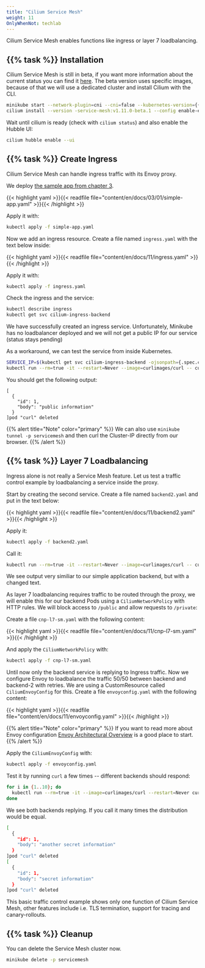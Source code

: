 ```yaml
---
title: "Cilium Service Mesh"
weight: 11
OnlyWhenNot: techlab
---
```

Cilium Service Mesh enables functions like ingress or layer 7 loadbalancing.


## {{% task %}} Installation

Cilium Service Mesh is still in beta, if you want more information about the current status you can find it [here](https://github.com/cilium/cilium-service-mesh-beta). The beta version uses specific images, because of that we will use a dedicated cluster and install Cilium with the CLI.


```bash
minikube start --network-plugin=cni --cni=false --kubernetes-version={{% param "kubernetesVersion" %}} -p servicemesh
cilium install --version -service-mesh:v1.11.0-beta.1 --config enable-envoy-config=true --kube-proxy-replacement=probe
```

Wait until cilium is ready (check with `cilium status`) and also enable the Hubble UI:

```bash
cilium hubble enable --ui 
```


## {{% task %}} Create Ingress

Cilium Service Mesh can handle ingress traffic with its Envoy proxy.


We deploy [the sample app from chapter 3](https://cilium-basics-pr-109.training.acend.ch/docs/03/01/#task-311-install-the-hubble-cli).


{{< highlight yaml >}}{{< readfile file="content/en/docs/03/01/simple-app.yaml" >}}{{< /highlight >}}

Apply it with:

```bash
kubectl apply -f simple-app.yaml
```

Now we add an ingress resource. Create a file named `ingress.yaml` with the text below inside:

{{< highlight yaml >}}{{< readfile file="content/en/docs/11/ingress.yaml" >}}{{< /highlight >}}

Apply it with:

```bash
kubectl apply -f ingress.yaml
```

Check the ingress and the service:

```bash
kubectl describe ingress
kubectl get svc cilium-ingress-backend
```
We have successfully created an ingress service. Unfortunately, Minikube has no loadbalancer deployed and we will not get a public IP for our service (status stays pending)

As a workaround, we can test the service from inside Kubernetes.

```bash
SERVICE_IP=$(kubectl get svc cilium-ingress-backend -ojsonpath={.spec.clusterIP})
kubectl run --rm=true -it --restart=Never --image=curlimages/curl -- curl http://${SERVICE_IP}/public
```

You should get the following output:

```
[
  {
    "id": 1,
    "body": "public information"
  }
]pod "curl" deleted
```
{{% alert title="Note" color="primary" %}}
We can also use `minikube tunnel -p servicemesh` and then curl the Cluster-IP directly from our browser.
{{% /alert %}}


## {{% task %}} Layer 7 Loadbalancing

Ingress alone is not really a Service Mesh feature. Let us test a traffic control example by loadbalancing a service inside the proxy.

Start by creating the second service. Create a file named `backend2.yaml` and put in the text below:

{{< highlight yaml >}}{{< readfile file="content/en/docs/11/backend2.yaml" >}}{{< /highlight >}}

Apply it:
```bash
kubectl apply -f backend2.yaml
```

Call it:
```bash
kubectl run --rm=true -it --restart=Never --image=curlimages/curl -- curl --connect-timeout 3 http://backend-2:8080/public
```

We see output very similiar to our simple application backend, but with a changed text.

As layer 7 loadbalancing requires traffic to be routed through the proxy, we will enable this for our backend Pods using a `CiliumNetworkPolicy` with HTTP rules. We will block access to `/public` and allow requests to `/private`:

Create a file `cnp-l7-sm.yaml` with the following content:

{{< highlight yaml >}}{{< readfile file="content/en/docs/11/cnp-l7-sm.yaml" >}}{{< /highlight >}}

And apply the `CiliumNetworkPolicy` with:

```bash
kubectl apply -f cnp-l7-sm.yaml
```

Until now only the backend service is replying to Ingress traffic. Now we configure Envoy to loadbalance the traffic 50/50 between backend and backend-2 with retries.
We are using a CustomResource called `CiliumEnvoyConfig` for this. Create a file `envoyconfig.yaml` with the following content:

{{< highlight yaml >}}{{< readfile file="content/en/docs/11/envoyconfig.yaml" >}}{{< /highlight >}}

{{% alert title="Note" color="primary" %}}
If you want to read more about Envoy configuration [Envoy Architectural Overview](https://www.envoyproxy.io/docs/envoy/latest/intro/arch_overview/http/http) is a good place to start.
{{% /alert %}}

Apply the `CiliumEnvoyConfig` with:

```bash
kubectl apply -f envoyconfig.yaml
```

Test it by running `curl` a few times -- different backends should respond:

```bash
for i in {1..10}; do
  kubectl run --rm=true -it --image=curlimages/curl --restart=Never curl -- curl  http://backend:8080/private
done
```

We see both backends replying. If you call it many times the distribution would be equal.

```bash
[                                                                                                                               [10/1834]
  {                                                                                                                                      
    "id": 1,                                                                                                                             
    "body": "another secret information"                                                                                                 
  }                                                                                                                                      
]pod "curl" deleted                                                                                                                      
[                                                                                                                                        
  {                                                                                                                                      
    "id": 1,                                                                                                                             
    "body": "secret information"                                                                                                         
  }                                                                                                                                      
]pod "curl" deleted
```
This basic traffic control example shows only one function of Cilium Service Mesh, other features include i.e. TLS termination, support for tracing and canary-rollouts.


## {{% task %}} Cleanup

You can delete the Service Mesh cluster now.

```bash
minikube delete -p servicemesh
```

